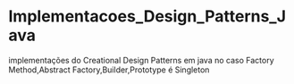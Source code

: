 # Implementacoes_Design_Patterns_Java
 implementações do Creational Design Patterns em java no caso Factory Method,Abstract Factory,Builder,Prototype é Singleton
